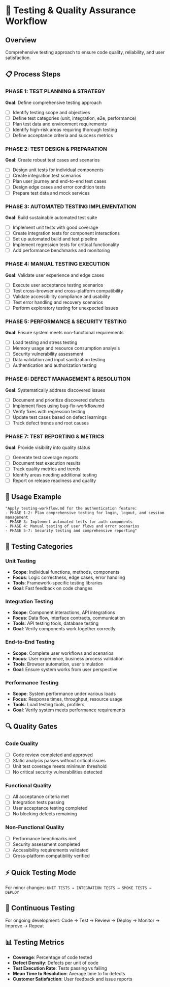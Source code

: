# 🧪 Testing & Quality Assurance Workflow

## Overview
Comprehensive testing approach to ensure code quality, reliability, and user satisfaction.

## 📋 Process Steps

### PHASE 1: TEST PLANNING & STRATEGY
**Goal**: Define comprehensive testing approach
- [ ] Identify testing scope and objectives
- [ ] Define test categories (unit, integration, e2e, performance)
- [ ] Plan test data and environment requirements
- [ ] Identify high-risk areas requiring thorough testing
- [ ] Define acceptance criteria and success metrics

### PHASE 2: TEST DESIGN & PREPARATION
**Goal**: Create robust test cases and scenarios
- [ ] Design unit tests for individual components
- [ ] Create integration test scenarios
- [ ] Plan user journey and end-to-end test cases
- [ ] Design edge cases and error condition tests
- [ ] Prepare test data and mock services

### PHASE 3: AUTOMATED TESTING IMPLEMENTATION
**Goal**: Build sustainable automated test suite
- [ ] Implement unit tests with good coverage
- [ ] Create integration tests for component interactions
- [ ] Set up automated build and test pipeline
- [ ] Implement regression tests for critical functionality
- [ ] Add performance benchmarks and monitoring

### PHASE 4: MANUAL TESTING EXECUTION
**Goal**: Validate user experience and edge cases
- [ ] Execute user acceptance testing scenarios
- [ ] Test cross-browser and cross-platform compatibility
- [ ] Validate accessibility compliance and usability
- [ ] Test error handling and recovery scenarios
- [ ] Perform exploratory testing for unexpected issues

### PHASE 5: PERFORMANCE & SECURITY TESTING
**Goal**: Ensure system meets non-functional requirements
- [ ] Load testing and stress testing
- [ ] Memory usage and resource consumption analysis
- [ ] Security vulnerability assessment
- [ ] Data validation and input sanitization testing
- [ ] Authentication and authorization testing

### PHASE 6: DEFECT MANAGEMENT & RESOLUTION
**Goal**: Systematically address discovered issues
- [ ] Document and prioritize discovered defects
- [ ] Implement fixes using bug-fix-workflow.md
- [ ] Verify fixes with regression testing
- [ ] Update test cases based on defect learnings
- [ ] Track defect trends and root causes

### PHASE 7: TEST REPORTING & METRICS
**Goal**: Provide visibility into quality status
- [ ] Generate test coverage reports
- [ ] Document test execution results
- [ ] Track quality metrics and trends
- [ ] Identify areas needing additional testing
- [ ] Report on release readiness and quality

## 🎯 Usage Example

```
"Apply testing-workflow.md for the authentication feature:
- PHASE 1-2: Plan comprehensive testing for login, logout, and session management
- PHASE 3: Implement automated tests for auth components
- PHASE 4: Manual testing of user flows and error scenarios
- PHASE 5-7: Security testing and comprehensive reporting"
```

## 🧪 Testing Categories

### Unit Testing
- **Scope**: Individual functions, methods, components
- **Focus**: Logic correctness, edge cases, error handling
- **Tools**: Framework-specific testing libraries
- **Goal**: Fast feedback on code changes

### Integration Testing  
- **Scope**: Component interactions, API integrations
- **Focus**: Data flow, interface contracts, communication
- **Tools**: API testing tools, database testing
- **Goal**: Verify components work together correctly

### End-to-End Testing
- **Scope**: Complete user workflows and scenarios
- **Focus**: User experience, business process validation
- **Tools**: Browser automation, user simulation
- **Goal**: Ensure system works from user perspective

### Performance Testing
- **Scope**: System performance under various loads
- **Focus**: Response times, throughput, resource usage
- **Tools**: Load testing tools, profilers
- **Goal**: Verify system meets performance requirements

## 🔍 Quality Gates

### Code Quality
- [ ] Code review completed and approved
- [ ] Static analysis passes without critical issues
- [ ] Unit test coverage meets minimum threshold
- [ ] No critical security vulnerabilities detected

### Functional Quality
- [ ] All acceptance criteria met
- [ ] Integration tests passing
- [ ] User acceptance testing completed
- [ ] No blocking defects remaining

### Non-Functional Quality
- [ ] Performance benchmarks met
- [ ] Security assessment completed
- [ ] Accessibility requirements validated
- [ ] Cross-platform compatibility verified

## ⚡ Quick Testing Mode
For minor changes: `UNIT TESTS → INTEGRATION TESTS → SMOKE TESTS → DEPLOY`

## 🔄 Continuous Testing
For ongoing development: Code → Test → Review → Deploy → Monitor → Improve → Repeat

## 📊 Testing Metrics
- **Coverage**: Percentage of code tested
- **Defect Density**: Defects per unit of code
- **Test Execution Rate**: Tests passing vs failing
- **Mean Time to Resolution**: Average time to fix defects
- **Customer Satisfaction**: User feedback and issue reports
